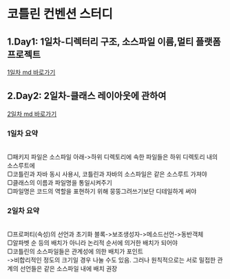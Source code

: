 # 코틀린 컨벤션 스터디

## 1.Day1: 1일차-디렉터리 구조, 소스파일 이름,멀티 플랫폼 프로젝트
[1일차 md 바로가기](https://github.com/park-yina/kotling-convention-study/blob/main/Day1.md)
## 2.Day2: 2일차-클래스 레이아웃에 관하여
[2일차 md 바로가기](https://github.com/park-yina/kotling-convention-study/blob/main/Day2.md)
<br>
### 1일차 요약
<br>
▢패키지 파일은 소스파일 아래->하위 디렉토리에 속한 파일들은 하위 디렉토리 내의 소스루트에
<br>  
  ▢코틀린과 자바 동시 사용시, 코틀린과 자바의 소스파일은 같은 소스루트 가져야
<br>
  ▢클래스의 이름과 파일명을 통일시켜주기
<br>
  ▢파일명은 코드의 역할을 표현하기 위해 뭉뚱그려쓰기보단 디테일하게 써야


### 2일차 요약
<br>
▢프로퍼티(속성)의 선언과 초기화 블록->보조생성자->메소드선언->동반객체
<br>
▢알파벳 순 등의 배치가 아니라 논리적 순서에 의거한 배치가 되어야
<br>
▢코틀린의 소스파일들은 관계성에 의한 배치가 포인트
<br>
->비합리적인 정도의 크기일 경우 나눌 수도 있음. 그러나 원칙적으로는 서로 밀접한 관계의 선언들은 같은 소스파일 내에 배치 권장
